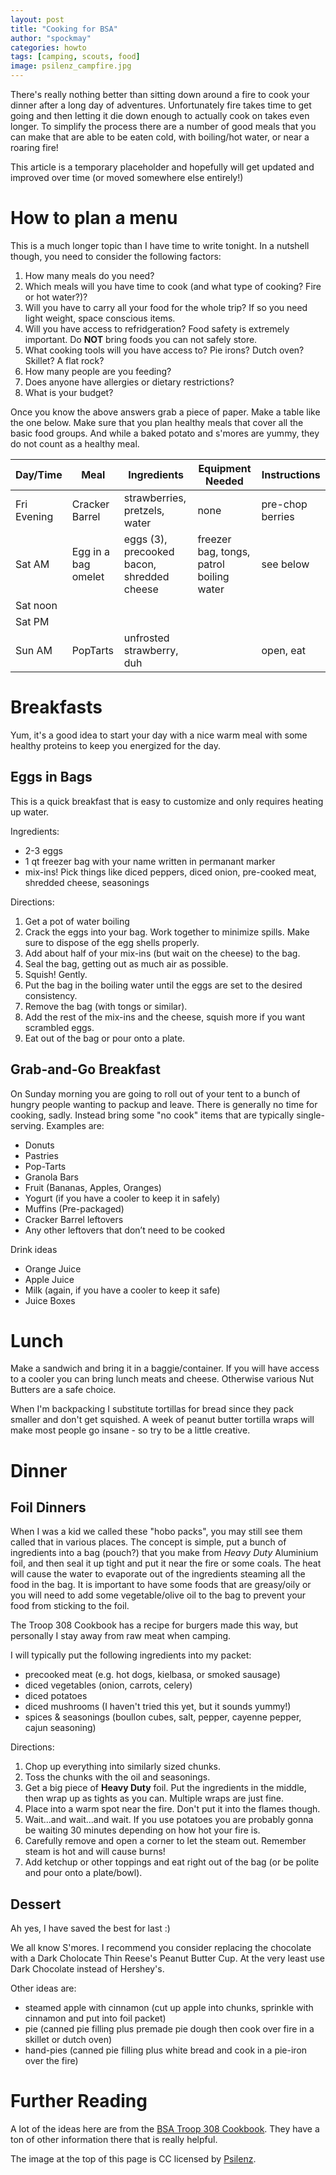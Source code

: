 ```yaml
---
layout: post
title: "Cooking for BSA"
author: "spockmay"
categories: howto
tags: [camping, scouts, food]
image: psilenz_campfire.jpg
---
```


There's really nothing better than sitting down around a fire to cook your dinner after a long day of adventures. Unfortunately fire takes time to get going and then letting it die down enough to actually cook on takes even longer. To simplify the process there are a number of good meals that you can make that are able to be eaten cold, with boiling/hot water, or near a roaring fire!

This article is a temporary placeholder and hopefully will get updated and improved over time (or moved somewhere else entirely!)

# How to plan a menu
This is a much longer topic than I have time to write tonight. In a nutshell though, you need to consider the following factors:
1. How many meals do you need? 
2. Which meals will you have time to cook (and what type of cooking?  Fire or hot water?)?
3. Will you have to carry all your food for the whole trip? If so you need light weight, space conscious items.
4. Will you have access to refridgeration? Food safety is extremely important. Do **NOT** bring foods you can not safely store.
5. What cooking tools will you have access to? Pie irons? Dutch oven? Skillet? A flat rock?
6. How many people are you feeding?
7. Does anyone have allergies or dietary restrictions?
8. What is your budget?

Once you know the above answers grab a piece of paper. Make a table like the one below. Make sure that you plan healthy meals that cover all the basic food groups. And while a baked potato and s'mores are yummy, they do not count as a healthy meal.

| Day/Time | Meal | Ingredients | Equipment Needed | Instructions |
| -------- | ---- | ----------- | ---------------- | ------------ |
| Fri Evening | Cracker Barrel | strawberries, pretzels, water | none | pre-chop berries |
| Sat AM | Egg in a bag omelet | eggs (3), precooked bacon, shredded cheese | freezer bag, tongs, patrol boiling water | see below |
| Sat noon | | | | |
| Sat PM | | | | | 
| Sun AM | PopTarts | unfrosted strawberry, duh | | open, eat |


# Breakfasts
Yum, it's a good idea to start your day with a nice warm meal with some healthy proteins to keep you energized for the day.

## Eggs in Bags
This is a quick breakfast that is easy to customize and only requires heating up water.

Ingredients:
- 2-3 eggs
- 1 qt freezer bag with your name written in permanant marker
- mix-ins! Pick things like diced peppers, diced onion, pre-cooked meat, shredded cheese, seasonings

Directions:
1. Get a pot of water boiling
2. Crack the eggs into your bag. Work together to minimize spills. Make sure to dispose of the egg shells properly.
3. Add about half of your mix-ins (but wait on the cheese) to the bag.
4. Seal the bag, getting out as much air as possible.
5. Squish!  Gently.
6. Put the bag in the boiling water until the eggs are set to the desired consistency.
7. Remove the bag (with tongs or similar).
8. Add the rest of the mix-ins and the cheese, squish more if you want scrambled eggs.
9. Eat out of the bag or pour onto a plate.

## Grab-and-Go Breakfast
On Sunday morning you are going to roll out of your tent to a bunch of hungry people wanting to packup and leave. There is generally no time for cooking, sadly. Instead bring some "no cook" items that are typically single-serving. Examples are:
- Donuts
- Pastries
- Pop-Tarts
- Granola Bars
- Fruit (Bananas, Apples, Oranges)
- Yogurt (if you have a cooler to keep it in safely)
- Muffins (Pre-packaged)
- Cracker Barrel leftovers
- Any other leftovers that don’t need to be cooked

Drink ideas
- Orange Juice
- Apple Juice
- Milk (again, if you have a cooler to keep it safe)
- Juice Boxes

# Lunch
Make a sandwich and bring it in a baggie/container. If you will have access to a cooler you can bring lunch meats and cheese. Otherwise various Nut Butters are a safe choice.

When I'm backpacking I substitute tortillas for bread since they pack smaller and don't get squished. A week of peanut butter tortilla wraps will make most people go insane - so try to be a little creative.

# Dinner
## Foil Dinners
When I was a kid we called these "hobo packs", you may still see them called that in various places. The concept is simple, put a bunch of ingredients into a bag (pouch?) that you make from _Heavy Duty_ Aluminium foil, and then seal it up tight and put it near the fire or some coals. The heat will cause the water to evaporate out of the ingredients steaming all the food in the bag. It is important to have some foods that are greasy/oily or you will need to add some vegetable/olive oil to the bag to prevent your food from sticking to the foil.

The Troop 308 Cookbook has a recipe for burgers made this way, but personally I stay away from raw meat when camping.

I will typically put the following ingredients into my packet:
- precooked meat (e.g. hot dogs, kielbasa, or smoked sausage)
- diced vegetables (onion, carrots, celery)
- diced potatoes
- diced mushrooms (I haven't tried this yet, but it sounds yummy!)
- spices & seasonings (boullon cubes, salt, pepper, cayenne pepper, cajun seasoning)

Directions:
1. Chop up everything into similarly sized chunks.
2. Toss the chunks with the oil and seasonings.
3. Get a big piece of **Heavy Duty** foil. Put the ingredients in the middle, then wrap up as tights as you can. Multiple wraps are just fine.
4. Place into a warm spot near the fire. Don't put it into the flames though.
5. Wait...and wait...and wait. If you use potatoes you are probably gonna be waiting 30 minutes depending on how hot your fire is.
6. Carefully remove and open a corner to let the steam out. Remember steam is hot and will cause burns!
7. Add ketchup or other toppings and eat right out of the bag (or be polite and pour onto a plate/bowl).

## Dessert
Ah yes, I have saved the best for last :)

We all know S'mores. I recommend you consider replacing the chocolate with a Dark Cholocate Thin Reese's Peanut Butter Cup. At the very least use Dark Chocolate instead of Hershey's.

Other ideas are:
- steamed apple with cinnamon (cut up apple into chunks, sprinkle with cinnamon and put into foil packet)
- pie (canned pie filling plus premade pie dough then cook over fire in a skillet or dutch oven)
- hand-pies (canned pie filling plus white bread and cook in a pie-iron over the fire)

# Further Reading
A lot of the ideas here are from the [BSA Troop 308 Cookbook](https://www.troop308omaha.com/activities/cooking/).  They have a ton of other information there that is really helpful.

The image at the top of this page is CC licensed by [Psilenz](https://www.deviantart.com/psilenz/art/Campfire-977004822).
